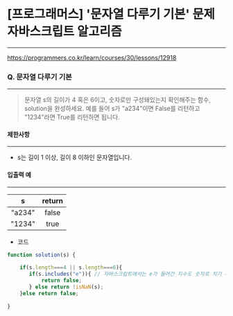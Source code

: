 # [프로그래머스] '문자열 다루기 기본' 문제 자바스크립트 알고리즘
-------
https://programmers.co.kr/learn/courses/30/lessons/12918
### Q. 문자열 다루기 기본
-----

> 문자열 s의 길이가 4 혹은 6이고, 숫자로만 구성돼있는지 확인해주는 함수, solution을 완성하세요. 예를 들어 s가 "a234"이면 False를 리턴하고 "1234"라면 True를 리턴하면 됩니다.


#### 제한사항 
---
* s는 길이 1 이상, 길이 8 이하인 문자열입니다.

#### 입출력 예  
----
|s|return|
|:---:|:---:|
|"a234"|false|
|"1234"|true|


* 코드 
```js
function solution(s) {
    
    if(s.length===4 || s.length===6){
       if(s.includes("e")){ // 자바스크립트에서는 e가 들어간 지수도 숫자로 치기 떄문에 e가들어가면 false
           return false;
       } else return !isNaN(s);
    }else return false;
    
}

   
``` 


